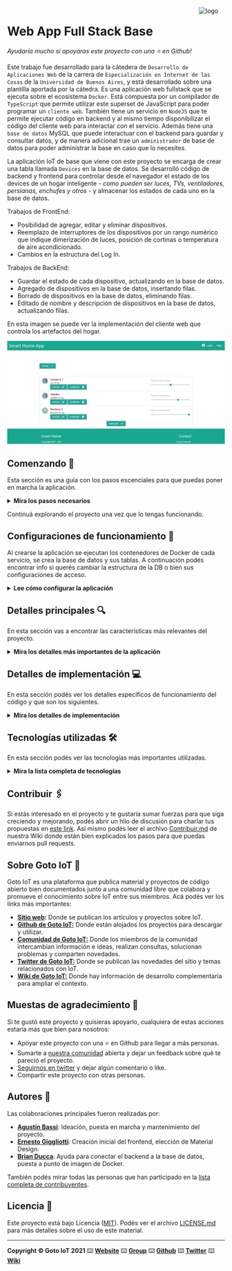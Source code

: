 <a href="https://www.gotoiot.com/">
    <img src="doc/gotoiot-logo.png" alt="logo" title="Goto IoT" align="right" width="60" height="60" />
</a>

Web App Full Stack Base
=======================

*Ayudaría mucho si apoyaras este proyecto con una ⭐ en Github!*

Este trabajo fue desarrollado para la cátedera de `Desarrollo de Aplicaciones Web` de la carrera de `Especialización en Internet de las Cosas` de la `Universidad de Buenos Aires`, y está desarrollado sobre una plantilla aportada por la cátedra. Es una aplicación web fullstack que se ejecuta sobre el ecosistema `Docker`. Está compuesta por un compilador de `TypeScript` que permite utilizar este superset de JavaScript para poder programar un `cliente web`. También tiene un servicio en `NodeJS` que te permite ejecutar código en backend y al mismo tiempo disponibilizar el código del cliente web para interactar con el servicio. Además tiene una `base de datos` MySQL que puede interactuar con el backend para guardar y consultar datos, y de manera adicional trae un `administrador` de base de datos para poder administrar la base en caso que lo necesites.

La aplicación IoT de base que viene con este proyecto se encarga de crear una tabla llamada `Devices` en la base de datos. Se desarrolló código de backend y frontend para controlar desde el navegador el estado de los devices de un hogar inteligente - *como pueden ser luces, TVs, ventiladores, persianas, enchufes y otros* - y almacenar los estados de cada uno en la base de datos.

Trabajos de FrontEnd:
- Posibilidad de agregar, editar y eliminar dispositivos.
- Reemplazo de interruptores de los dispositivos por un rango numérico que indique dimerización de luces, posición de cortinas o temperatura de aire acondicionado.
- Cambios en la estructura del Log In.

Trabajos de BackEnd:
- Guardar el estado de cada dispositivo, actualizando en la base de datos.
- Agregado de dispositivos en la base de datos, insertando filas.
- Borrado de dispositivos en la base de datos, eliminando filas.
- Editado de nombre y descripción de dispositivos en la base de datos, actualizando filas.

En esta imagen se puede ver la implementación del cliente web que controla los artefactos del hogar.

![architecture](doc/webapp-finished.PNG)

## Comenzando 🚀

Esta sección es una guía con los pasos escenciales para que puedas poner en marcha la aplicación.

<details><summary><b>Mira los pasos necesarios</b></summary><br>

### Instalar las dependencias

Para correr este proyecto es necesario que instales `Docker` y `Docker Compose`. 

En [este artículo](https://www.gotoiot.com/pages/articles/docker_installation_linux/) publicado en nuestra web están los detalles para instalar Docker y Docker Compose en una máquina Linux. Si querés instalar ambas herramientas en una Raspberry Pi podés seguir [este artículo](https://www.gotoiot.com/pages/articles/rpi_docker_installation) de nuestra web que te muestra todos los pasos necesarios.

En caso que quieras instalar las herramientas en otra plataforma o tengas algún incoveniente, podes leer la documentación oficial de [Docker](https://docs.docker.com/get-docker/) y también la de [Docker Compose](https://docs.docker.com/compose/install/).

Continua con la descarga del código cuando tengas las dependencias instaladas y funcionando.

### Descargar el código

Para descargar el código, lo más conveniente es que realices un `fork` de este proyecto a tu cuenta personal haciendo click en [este link](https://github.com/gotoiot/app-fullstack-base/fork). Una vez que ya tengas el fork a tu cuenta, descargalo con este comando (acordate de poner tu usuario en el link):

```
git clone https://github.com/USER/app-fullstack-base.git
```

> En caso que no tengas una cuenta en Github podes clonar directamente este repo.

### Ejecutar la aplicación

Para ejecutar la aplicación tenes que correr el comando `docker-compose up` desde la raíz del proyecto. Este comando va a descargar las imágenes de Docker de node, de typescript, de la base datos y del admin de la DB, y luego ponerlas en funcionamiento. 

Para acceder al cliente web ingresa a a la URL [http://localhost:8000/](http://localhost:8000/) y para acceder al admin de la DB accedé a [localhost:8001/](http://localhost:8001/). 

Si pudiste acceder al cliente web y al administrador significa que la aplicación se encuentra corriendo bien. 

> Si te aparece un error la primera vez que corres la app, deteńe el proceso y volvé a iniciarla. Esto es debido a que el backend espera que la DB esté creada al iniciar, y en la primera ejecución puede no alcanzar a crearse. A partir de la segunda vez el problema queda solucionado.

</details>

Continuá explorando el proyecto una vez que lo tengas funcionando.

## Configuraciones de funcionamiento 🔩

Al crearse la aplicación se ejecutan los contenedores de Docker de cada servicio, se crea la base de datos y sus tablas. A continuación podés encontrar info si querés cambiar la estructura de la DB o bien sus configuraciones de acceso.

<details><summary><b>Lee cómo configurar la aplicación</b></summary><br>

### Configuración de la DB

Como ya comprobaste, para acceder PHPMyAdmin tenés que ingresar en la URL [localhost:8001/](http://localhost:8001/). En el login del administrador, el usuario para acceder a la db es `root` y contraseña es la variable `MYSQL_ROOT_PASSWORD` del archivo `docker-compose.yml`.

Para el caso del servicio de NodeJS que se comunica con la DB fijate que en el archivo `src/backend/mysql-connector.js` están los datos de acceso para ingresar a la base.

Si quisieras cambiar la contraseña, puertos, hostname u otras configuraciones de la DB deberías primero modificar el servicio de la DB en el archivo `docker-compose.yml` y luego actualizar las configuraciones para acceder desde PHPMyAdmin y el servicio de NodeJS.

### Estructura de la DB

Al iniciar el servicio de la base de datos, si esta no está creada toma el archivo que se encuentra en `db/dumps/smart_home.sql` para crear la base de datos automáticamente.

En ese archivo está la configuración de la tabla `Devices` y otras configuraciones más. Si quisieras cambiar algunas configuraciones deberías modificar este archivo y crear nuevamente la base de datos para que se tomen en cuenta los cambios.

Tené en cuenta que la base de datos se crea con permisos de superusuario por lo que no podrías borrar el directorio con tu usuario de sistema, para eso debés hacerlo con permisos de administrador. En ese caso podés ejecutar el comando `sudo rm -r db/data` para borrar el directorio completo.

</details>


## Detalles principales 🔍

En esta sección vas a encontrar las características más relevantes del proyecto.

<details><summary><b>Mira los detalles más importantes de la aplicación</b></summary><br>
<br>

### Arquitectura de la aplicación

Como ya pudiste ver, la aplicación se ejecuta sobre el ecosistema Docker, y en esta imagen podés ver el diagrama de arquitectura.

![architecture](doc/architecture.png)

### El cliente web

El cliente web es una Single Page Application que se comunica con el servicio en NodeJS mediante JSON a través de requests HTTP. Puede consultar el estado de dispositivos en la base de datos (por medio del servicio en NodeJS) y también cambiar el estado de los mismos. Los estilos del código están basados en **Material Design**.

### El servicio web

El servicio en **NodeJS** posee distintos endpoints para comunicarse con el cliente web mediante requests HTTP enviando **JSON** en cada transacción. Procesando estos requests es capaz de comunicarse con la base de datos para consultar y controlar el estado de los dispositivos, y devolverle una respuesta al cliente web también en formato JSON. Así mismo el servicio es capaz de servir el código del cliente web.

### La base de datos

La base de datos se comunica con el servicio de NodeJS y permite almacenar el estado de los dispositivos en la tabla **Devices**. Ejecuta un motor **MySQL versión 5.7** y permite que la comunicación con sus clientes pueda realizarse usando usuario y contraseña en texto plano. En versiones posteriores es necesario brindar claves de acceso, por este motivo la versión 5.7 es bastante utilizada para fases de desarrollo.

### El administrador de la DB

Para esta aplicación se usa **PHPMyAdmin**, que es un administrador de base de datos web muy utilizado y que podés utilizar en caso que quieras realizar operaciones con la base, como crear tablas, modificar columnas, hacer consultas y otras cosas más.

### El compilador de TypeScript

**TypeScript** es un lenguaje de programación libre y de código abierto desarrollado y mantenido por Microsoft. Es un superconjunto de JavaScript, que esencialmente añade tipos estáticos y objetos basados en clases. Para esta aplicación se usa un compilador de TypeScript basado en una imagen de [Harmish](https://hub.docker.com/r/harmish) en Dockerhub, y está configurado para monitorear en tiempo real los cambios que se realizan sobre el directorio **src/frontend/ts** y automáticamente generar código compilado a JavaScript en el directorio  **src/frontend/js**. Los mensajes del compilador aparecen automáticamente en la terminal al ejecutar el comando **docker-compose up**.

### Ejecución de servicios

Los servicios de la aplicación se ejecutan sobre **contenedores de Docker**, así se pueden desplegar de igual manera en diferentes plataformas. Los detalles sobre cómo funcionan los servicios los podés ver directamente en el archivo **docker-compose.yml**.

### Organización del proyecto

En la siguiente ilustración podés ver cómo está organizado el proyecto para que tengas en claro qué cosas hay en cada lugar.

```sh
├── db                          # directorio de la DB
│   ├── data                    # estructura y datos de la DB
│   └── dumps                   # directorio de estructuras de la DB
│       └── smart_home.sql      # estructura con la base de datos "smart_home"
├── doc                         # documentacion general del proyecto
└── src                         # directorio codigo fuente
│   ├── backend                 # directorio para el backend de la aplicacion
│   │   ├── index.js            # codigo principal del backend
│   │   ├── mysql-connector.js  # codigo de conexion a la base de datos
│   │   ├── package.json        # configuracion de proyecto NodeJS
│   │   └── package-lock.json   # configuracion de proyecto NodeJS
│   └── frontend                # directorio para el frontend de la aplicacion
│       ├── js                  # codigo javascript que se compila automáticamente
│       ├── static              # donde alojan archivos de estilos, imagenes, fuentes, etc.
│       ├── ts                  # donde se encuentra el codigo TypeScript a desarrollar
│       └── index.html          # archivo principal del cliente HTML
├── docker-compose.yml          # archivo donde se aloja la configuracion completa
├── README.md                   # este archivo
├── CHANGELOG.md                # archivo para guardar los cambios del proyecto
├── LICENSE.md                  # licencia del proyecto
```

> No olvides ir poniendo tus cambios en el archivo `CHANGELOG.md` a medida que avanzas en el proyecto.

</details>

## Detalles de implementación 💻

En esta sección podés ver los detalles específicos de funcionamiento del código y que son los siguientes.

<details><summary><b>Mira los detalles de implementación</b></summary><br>

### Agregar un dispositivo

Completá los pasos para agregar un dispositivo desde el cliente web.

### Frontend

Completá todos los detalles sobre cómo armaste el frontend, sus interacciones, etc.

### Backend

Completá todos los detalles de funcionamiento sobre el backend, sus interacciones con el cliente web, la base de datos, etc.

<details><summary><b>Ver los endpoints disponibles</b></summary><br>

Completá todos los endpoints del backend con los metodos disponibles, los headers y body que recibe, lo que devuelve, ejemplos, etc.

1) Devolver el estado de los dispositivos.

```json
{
    "method": "get",
    "request_headers": "application/json",
    "request_body": "",
    "response_code": 200,
    "request_body": {
        "devices": [
            {
                "id": 1,
                "status": true,
                "description": "Kitchen light"
            }
        ]
    },
}
``` 

</details>

</details>


## Tecnologías utilizadas 🛠️

En esta sección podés ver las tecnologías más importantes utilizadas.

<details><summary><b>Mira la lista completa de tecnologías</b></summary><br>

* [Docker](https://www.docker.com/) - Ecosistema que permite la ejecución de contenedores de software.
* [Docker Compose](https://docs.docker.com/compose/) - Herramienta que permite administrar múltiples contenedores de Docker.
* [Node JS](https://nodejs.org/es/) - Motor de ejecución de código JavaScript en backend.
* [MySQL](https://www.mysql.com/) - Base de datos para consultar y almacenar datos.
* [PHPMyAdmin](https://www.phpmyadmin.net/) - Administrador web de base de datos.
* [Material Design](https://material.io/design) - Bibliotecas de estilo responsive para aplicaciones web.
* [TypeScript](https://www.typescriptlang.org/) - Superset de JavaScript tipado y con clases.

</details>

## Contribuir 🖇️

Si estás interesado en el proyecto y te gustaría sumar fuerzas para que siga creciendo y mejorando, podés abrir un hilo de discusión para charlar tus propuestas en [este link](https://github.com/gotoiot/app-fullstack-base/issues/new). Así mismo podés leer el archivo [Contribuir.md](https://github.com/gotoiot/gotoiot-doc/wiki/Contribuir) de nuestra Wiki donde están bien explicados los pasos para que puedas enviarnos pull requests.

## Sobre Goto IoT 📖

Goto IoT es una plataforma que publica material y proyectos de código abierto bien documentados junto a una comunidad libre que colabora y promueve el conocimiento sobre IoT entre sus miembros. Acá podés ver los links más importantes:

* **[Sitio web](https://www.gotoiot.com/):** Donde se publican los artículos y proyectos sobre IoT. 
* **[Github de Goto IoT:](https://github.com/gotoiot)** Donde están alojados los proyectos para descargar y utilizar. 
* **[Comunidad de Goto IoT:](https://groups.google.com/g/gotoiot)** Donde los miembros de la comunidad intercambian información e ideas, realizan consultas, solucionan problemas y comparten novedades.
* **[Twitter de Goto IoT:](https://twitter.com/gotoiot)** Donde se publican las novedades del sitio y temas relacionados con IoT.
* **[Wiki de Goto IoT:](https://github.com/gotoiot/doc/wiki)** Donde hay información de desarrollo complementaria para ampliar el contexto.

## Muestas de agradecimiento 🎁

Si te gustó este proyecto y quisieras apoyarlo, cualquiera de estas acciones estaría más que bien para nosotros:

* Apoyar este proyecto con una ⭐ en Github para llegar a más personas.
* Sumarte a [nuestra comunidad](https://groups.google.com/g/gotoiot) abierta y dejar un feedback sobre qué te pareció el proyecto.
* [Seguirnos en twitter](https://github.com/gotoiot/doc/wiki) y dejar algún comentario o like.
* Compartir este proyecto con otras personas.

## Autores 👥

Las colaboraciones principales fueron realizadas por:

* **[Agustin Bassi](https://github.com/agustinBassi)**: Ideación, puesta en marcha y mantenimiento del proyecto.
* **[Ernesto Giggliotti](https://github.com/ernesto-g)**: Creación inicial del frontend, elección de Material Design.
* **[Brian Ducca](https://github.com/brianducca)**: Ayuda para conectar el backend a la base de datos, puesta a punto de imagen de Docker.

También podés mirar todas las personas que han participado en la [lista completa de contribuyentes](https://github.com/###/contributors).

## Licencia 📄

Este proyecto está bajo Licencia ([MIT](https://choosealicense.com/licenses/mit/)). Podés ver el archivo [LICENSE.md](LICENSE.md) para más detalles sobre el uso de este material.

---

**Copyright © Goto IoT 2021** ⌨️ [**Website**](https://www.gotoiot.com) ⌨️ [**Group**](https://groups.google.com/g/gotoiot) ⌨️ [**Github**](https://www.github.com/gotoiot) ⌨️ [**Twitter**](https://www.twitter.com/gotoiot) ⌨️ [**Wiki**](https://github.com/gotoiot/doc/wiki)
